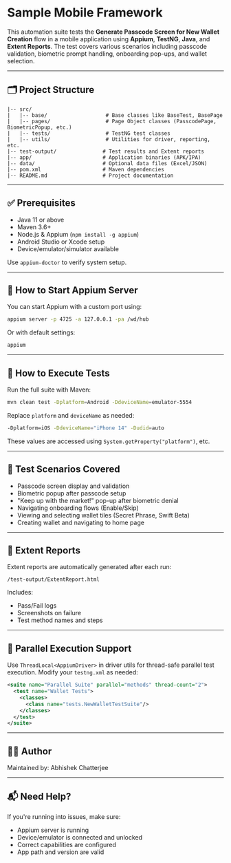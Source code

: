 # Sample Mobile Framework
This automation suite tests the **Generate Passcode Screen for New Wallet Creation** flow in a mobile application using **Appium**, **TestNG**, **Java**, and **Extent Reports**. The test covers various scenarios including passcode validation, biometric prompt handling, onboarding pop-ups, and wallet selection.

---

## 🗂 Project Structure

```
|-- src/
|   |-- base/                   # Base classes like BaseTest, BasePage
|   |-- pages/                  # Page Object classes (PasscodePage, BiometricPopup, etc.)
|   |-- tests/                  # TestNG test classes
|   |-- utils/                  # Utilities for driver, reporting, etc.
|-- test-output/               # Test results and Extent reports
|-- app/                       # Application binaries (APK/IPA)
|-- data/                      # Optional data files (Excel/JSON)
|-- pom.xml                    # Maven dependencies
|-- README.md                  # Project documentation
```

---

## ✅ Prerequisites

- Java 11 or above
- Maven 3.6+
- Node.js & Appium (`npm install -g appium`)
- Android Studio or Xcode setup
- Device/emulator/simulator available

Use `appium-doctor` to verify system setup.

---

## 🚀 How to Start Appium Server

You can start Appium with a custom port using:

```bash
appium server -p 4725 -a 127.0.0.1 -pa /wd/hub
```

Or with default settings:

```bash
appium
```

---

## 🧪 How to Execute Tests

Run the full suite with Maven:

```bash
mvn clean test -Dplatform=Android -DdeviceName=emulator-5554
```

Replace `platform` and `deviceName` as needed:

```bash
-Dplatform=iOS -DdeviceName="iPhone 14" -Dudid=auto
```

These values are accessed using `System.getProperty("platform")`, etc.

---

## 📜 Test Scenarios Covered

- Passcode screen display and validation
- Biometric popup after passcode setup
- "Keep up with the market!" pop-up after biometric denial
- Navigating onboarding flows (Enable/Skip)
- Viewing and selecting wallet tiles (Secret Phrase, Swift Beta)
- Creating wallet and navigating to home page

---

## 🧾 Extent Reports

Extent reports are automatically generated after each run:

```
/test-output/ExtentReport.html
```

Includes:
- Pass/Fail logs
- Screenshots on failure
- Test method names and steps

---

## 🧵 Parallel Execution Support

Use `ThreadLocal<AppiumDriver>` in driver utils for thread-safe parallel test execution. Modify your `testng.xml` as needed:

```xml
<suite name="Parallel Suite" parallel="methods" thread-count="2">
  <test name="Wallet Tests">
    <classes>
      <class name="tests.NewWalletTestSuite"/>
    </classes>
  </test>
</suite>
```

---

## 👨‍💻 Author

Maintained by: Abhishek Chatterjee 

---

## 📬 Need Help?

If you're running into issues, make sure:
- Appium server is running
- Device/emulator is connected and unlocked
- Correct capabilities are configured
- App path and version are valid